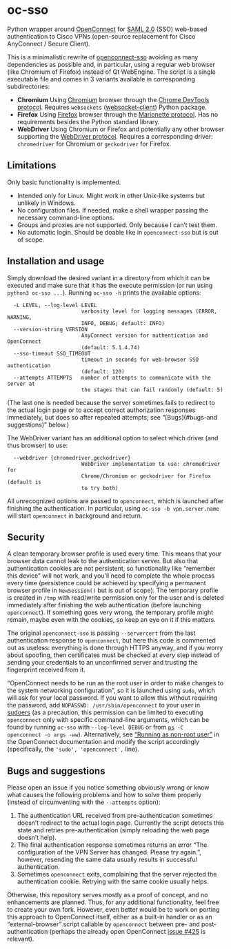 # oc-sso

Python wrapper around [OpenConnect](https://www.infradead.org/openconnect/) for [SAML 2.0](https://en.wikipedia.org/wiki/SAML_2.0) (SSO) web-based authentication to Cisco VPNs (open-source replacement for Cisco AnyConnect / Secure Client).

This is a minimalistic rewrite of [openconnect-sso](https://github.com/vlaci/openconnect-sso) avoiding as many dependencies as possible and, in particular, using a regular web browser (like Chromium of Firefox) instead of Qt WebEngine. The script is a single executable file and comes in 3 variants available in corresponding subdirectories:
- **Chromium**
  Using [Chromium](https://www.chromium.org/Home/) browser through the [Chrome DevTools protocol](https://chromedevtools.github.io/devtools-protocol/). Requires `websockets` ([websocket-client](https://pypi.org/project/websocket-client/)) Python package.
- **Firefox**
  Using [Firefox](https://www.mozilla.org/firefox/) browser through the [Marionette protocol](https://firefox-source-docs.mozilla.org/testing/marionette/index.html). Has no requirements besides the Python standard library.
- **WebDriver**
  Using Chromium or Firefox and potentially any other browser supporting the [WebDriver protocol](https://w3c.github.io/webdriver/). Requires a corresponding driver: `chromedriver` for Chromium or `geckodriver` for Firefox.


## Limitations

Only basic functionality is implemented.
- Intended only for Linux. Might work in other Unix-like systems but unlikely in Windows.
- No configuration files. If needed, make a shell wrapper passing the necessary command-line options.
- Groups and proxies are not supported. Only because I can’t test them.
- No automatic login. Should be doable like in `openconnect-sso` but is out of scope.


## Installation and usage

Simply download the desired variant in a directory from which it can be executed and make sure that it has the execute permission (or run using `python3 oc-sso ...`). Running `oc-sso -h` prints the available options:
```
  -L LEVEL, --log-level LEVEL
                        verbosity level for logging messages (ERROR, WARNING,
                        INFO, DEBUG; default: INFO)
  --version-string VERSION
                        AnyConnect version for authentication and OpenConnect
                        (default: 5.1.4.74)
  --sso-timeout SSO_TIMEOUT
                        timeout in seconds for web-browser SSO authentication
                        (default: 120)
  --attempts ATTEMPTS   number of attempts to communicate with the server at
                        the stages that can fail randomly (default: 5)
```
(The last one is needed because the server sometimes fails to redirect to the actual login page or to accept correct authorization responses immediately, but does so after repeated attempts; see “[Bugs](#bugs-and suggestions)” below.)

The WebDriver variant has an additional option to select which driver (and thus browser) to use:
```
  --webdriver {chromedriver,geckodriver}
                        WebDriver implementation to use: chromedriver for
                        Chrome/Chromium or geckodriver for Firefox (default is
                        to try both)
```
All unrecognized options are passed to `openconnect`, which is launched after finishing the authentication. In particular, using `oc-sso -b vpn.server.name` will start `openconnect` in background and return.


## Security

A clean temporary browser profile is used every time. This means that your browser data cannot leak to the authentication server. But also that authentication cookies are not persistent, so functionality like “remember this device” will not work, and you’ll need to complete the whole process every time (persistence could be achieved by specifying a permanent browser profile in `NewSession()` but is out of scope). The temporary profile is created in `/tmp` with read/write permission only for the user and is deleted immediately after finishing the web authentication (before launching `openconnect`). If something goes very wrong, the temporary profile might remain, maybe even with the cookies, so keep an eye on it if this matters.

The original `openconnect-sso` is passing `--servercert` from the last authentication response to `openconnect`, but here this code is commented out as useless: everything is done through HTTPS anyway, and if you worry about spoofing, then certificates must be checked at *every* step instead of sending your credentials to an unconfirmed server and trusting the fingerprint received from it.

“OpenConnect needs to be run as the root user in order to make changes to the system networking configuration”, so it is launched using `sudo`, which will ask for your local password. If you want to allow this without requiring the password, add `NOPASSWD: /usr/sbin/openconnect` to your user in [sudoers](https://man7.org/linux/man-pages/man5/sudoers.5.html#SUDOERS_FILE_FORMAT) (as a precaution, this permission can be limited to executing `openconnect` only with specific command-line arguments, which can be found by running `oc-sso` with `--log-level DEBUG` or from <code>[ps](https://man7.org/linux/man-pages/man1/ps.1.html) -C openconnect -o args -ww</code>). Alternatively, see [“Running as non-root user”](https://www.infradead.org/openconnect/nonroot.html) in the OpenConnect documentation and modify the script accordingly (specifically, the `'sudo', 'openconnect',` line).


## Bugs and suggestions

Please open an issue if you notice something obviously wrong or know what causes the following problems and how to solve them properly (instead of circumventing with the `--attempts` option):
1. The authentication URL received from pre-authentication sometimes doesn’t redirect to the actual login page. Currently the script detects this state and retries pre-authentication (simply reloading the web page doesn’t help).
2. The final authentication response sometimes returns an error “The configuration of the VPN Server has changed. Please try again.”, however, resending the same data usually results in successful authentication.
3. Sometimes `openconnect` exits, complaining that the server rejected the authentication cookie. Retrying with the same cookie usually helps.

Otherwise, this repository serves mostly as a proof of concept, and no enhancements are planned. Thus, for any additional functionality, feel free to create your own fork. However, even better would be to work on porting this approach to OpenConnect itself, either as a built-in handler or as an “external-browser” script callable by `openconnect` between pre- and post-authentication (perhaps the already open OpenConnect [issue #425](https://gitlab.com/openconnect/openconnect/-/issues/425) is relevant).
